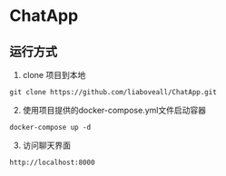 # ChatApp

## 运行方式

1. clone 项目到本地
```shell
git clone https://github.com/liaboveall/ChatApp.git
```

2. 使用项目提供的docker-compose.yml文件启动容器
```shell
docker-compose up -d
```

3. 访问聊天界面
```shell
http://localhost:8000
```